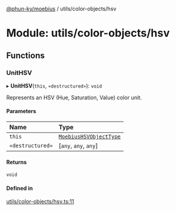 [@phun-ky/moebius](../README.md) / utils/color-objects/hsv

# Module: utils/color-objects/hsv

## Functions

### UnitHSV

▸ **UnitHSV**(`this`, `«destructured»`): `void`

Represents an HSV (Hue, Saturation, Value) color unit.

#### Parameters

| Name | Type |
| :------ | :------ |
| `this` | [`MoebiusHSVObjectType`](types.md#moebiushsvobjecttype) |
| `«destructured»` | [`any`, `any`, `any`] |

#### Returns

`void`

#### Defined in

[utils/color-objects/hsv.ts:11](https://github.com/phun-ky/moebius/blob/main/src/utils/color-objects/hsv.ts#L11)

